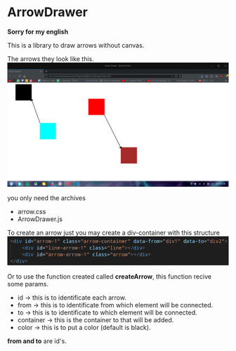 # ArrowDrawer
**Sorry for my english**

This is a library to draw arrows without canvas.

The arrows they look like this.
![Screenshot](https://github.com/TheL4rios/ArrowDrawer/blob/master/screenshots/presentation.png)

you only need the archives
* arrow.css
* ArrowDrawer.js

To create an arrow just you may create a div-container with this structure
![Screenshot](https://github.com/TheL4rios/ArrowDrawer/blob/master/screenshots/example.png)

Or to use the function created called **createArrow**, this function recive some params. 
* id -> this is to identificate each arrow.
* from -> this is to identificate from which element will be connected.
* to -> this is to identificate to which element will be connected.
* container -> this is the container to that will be added. 
* color -> this is to put a color (default is black).

**from and to** are id's.
